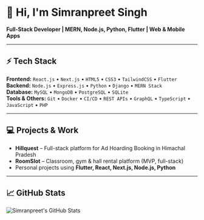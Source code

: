 # 👋 Hi, I'm Simranpreet Singh

**Full-Stack Developer | MERN, Node.js, Python, Flutter | Web & Mobile Apps**

---

## ⚡ Tech Stack

**Frontend:** `React.js` • `Next.js` • `HTML5` • `CSS3` • `TailwindCSS` • `Flutter`  
**Backend:** `Node.js` • `Express.js` • `Python` • `Django` • `MERN Stack`  
**Database:** `MySQL` • `MongoDB` • `PostgreSQL` • `SQLite`  
**Tools & Others:** `Git` • `Docker` • `CI/CD` • `REST APIs` • `GraphQL` • `TypeScript` • `JavaScript` • `PHP`  

---

## 💻 Projects & Work

- **Hillquest** – Full-stack platform for Ad Hoarding Booking in Himachal Pradesh  
- **RoomSlot** – Classroom, gym & hall rental platform (MVP, full-stack)  
- Personal projects using **Flutter, React, Next.js, Node.js, Python**  

---

## 📈 GitHub Stats

![Simranpreet's GitHub Stats](https://github-readme-stats.vercel.app/api?username=simransingh010&show_icons=true&theme=radical)
